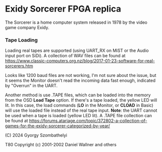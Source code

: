 # Exidy Sorcerer FPGA replica

The Sorcerer is a home computer system released in 1978 by the video game company Exidy.

### Tape Loading

Loading real tapes are supported (using UART_RX on MiST or the Audio input port on SiDi).
A collection of WAV files can be found at https://www.classic-computers.org.nz/blog/2017-01-23-software-for-real-sorcerers.htm

Looks like 1200 baud files are not working, I'm not sure about the issue, but it seems the Monitor doesn't read the incoming data
fast enough, indicated by "Overrun" in the UART.

Another method is use .TAPE files, which can be loaded into the memory from the OSD **Load Tape** option. If there's a tape loaded,
the yellow LED will lit. In this case, the load commands (**LO** in the Monitor, or **CLOAD** in Basic) will use the loaded file instead
of the real tape input. **Note**: the UART cannot be used when a tape is loaded (yellow LED lit). A .TAPE file collection can be found
at https://forums.atariage.com/topic/372802-a-collection-of-games-for-the-exidy-sorcerer-categorized-by-year/

(C) 2024 Gyorgy Szombathelyi

T80 Copyright (c) 2001-2002 Daniel Wallner and others

